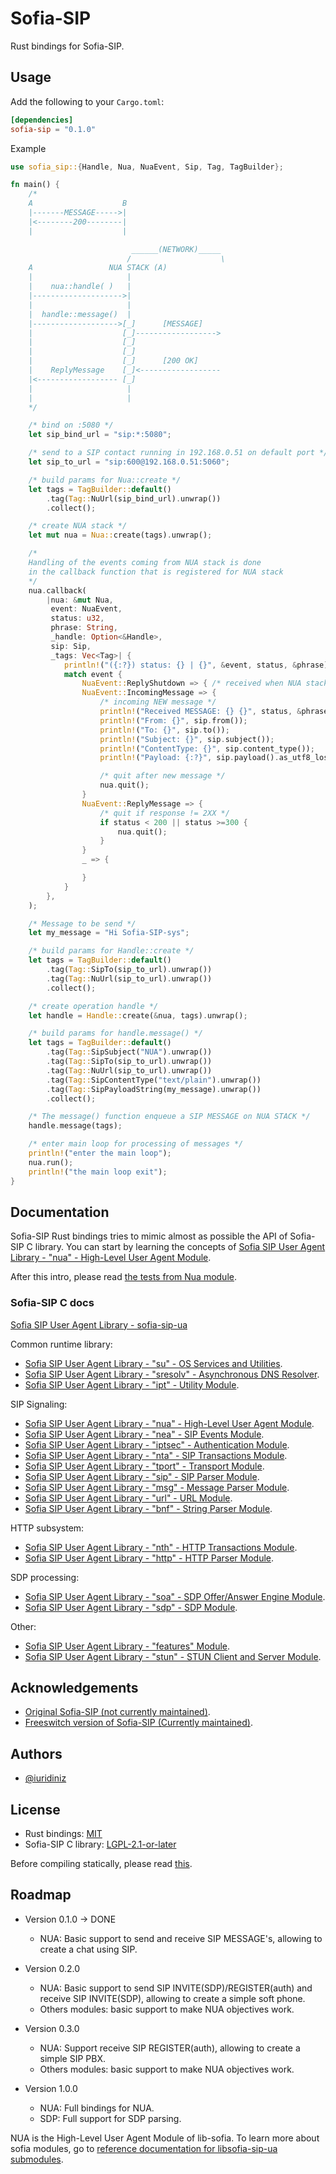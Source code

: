 
# Sofia-SIP

Rust bindings for Sofia-SIP.


## Usage

Add the following to your `Cargo.toml`:

```toml
[dependencies]
sofia-sip = "0.1.0"
```

Example

```rust
use sofia_sip::{Handle, Nua, NuaEvent, Sip, Tag, TagBuilder};

fn main() {
    /*
    A                    B
    |-------MESSAGE----->|
    |<--------200--------|
    |                    |

                           ______(NETWORK)_____
                          /                    \
    A                 NUA STACK (A)
    |                     |
    |    nua::handle( )   |
    |-------------------->|
    |                     |
    |  handle::message()  |
    |------------------->[_]      [MESSAGE]
    |                    [_]------------------>
    |                    [_]
    |                    [_]
    |                    [_]      [200 OK]
    |    ReplyMessage    [_]<------------------
    |<------------------ [_]
    |                     |
    |                     |
    */

    /* bind on :5080 */
    let sip_bind_url = "sip:*:5080";

    /* send to a SIP contact running in 192.168.0.51 on default port */
    let sip_to_url = "sip:600@192.168.0.51:5060";

    /* build params for Nua::create */
    let tags = TagBuilder::default()
        .tag(Tag::NuUrl(sip_bind_url).unwrap())
        .collect();

    /* create NUA stack */
    let mut nua = Nua::create(tags).unwrap();

    /*
    Handling of the events coming from NUA stack is done
    in the callback function that is registered for NUA stack
    */
    nua.callback(
        |nua: &mut Nua,
         event: NuaEvent,
         status: u32,
         phrase: String,
         _handle: Option<&Handle>,
         sip: Sip,
         _tags: Vec<Tag>| {
            println!("({:?}) status: {} | {}", &event, status, &phrase);
            match event {
                NuaEvent::ReplyShutdown => { /* received when NUA stack is about to shutdown */ }
                NuaEvent::IncomingMessage => {
                    /* incoming NEW message */
                    println!("Received MESSAGE: {} {}", status, &phrase);
                    println!("From: {}", sip.from());
                    println!("To: {}", sip.to());
                    println!("Subject: {}", sip.subject());
                    println!("ContentType: {}", sip.content_type());
                    println!("Payload: {:?}", sip.payload().as_utf8_lossy());

                    /* quit after new message */
                    nua.quit();
                }
                NuaEvent::ReplyMessage => {
                    /* quit if response != 2XX */
                    if status < 200 || status >=300 {
                        nua.quit();
                    }
                }
                _ => {

                }
            }
        },
    );

    /* Message to be send */
    let my_message = "Hi Sofia-SIP-sys";

    /* build params for Handle::create */
    let tags = TagBuilder::default()
        .tag(Tag::SipTo(sip_to_url).unwrap())
        .tag(Tag::NuUrl(sip_to_url).unwrap())
        .collect();

    /* create operation handle */
    let handle = Handle::create(&nua, tags).unwrap();

    /* build params for handle.message() */
    let tags = TagBuilder::default()
        .tag(Tag::SipSubject("NUA").unwrap())
        .tag(Tag::SipTo(sip_to_url).unwrap())
        .tag(Tag::NuUrl(sip_to_url).unwrap())
        .tag(Tag::SipContentType("text/plain").unwrap())
        .tag(Tag::SipPayloadString(my_message).unwrap())
        .collect();

    /* The message() function enqueue a SIP MESSAGE on NUA STACK */
    handle.message(tags);

    /* enter main loop for processing of messages */
    println!("enter the main loop");
    nua.run();
    println!("the main loop exit");
}

```

## Documentation

Sofia-SIP Rust bindings tries to mimic almost as possible the API of Sofia-SIP C library. You can start by learning the concepts of [Sofia SIP User Agent Library - "nua" - High-Level User Agent Module](http://sofia-sip.sourceforge.net/refdocs/nua/).

After this intro, please read [the tests from Nua module](https://github.com/iuridiniz/sofia-sip-sys/blob/main/src/nua/nua_tests.rs).

### Sofia-SIP C docs

[Sofia SIP User Agent Library - sofia-sip-ua](http://sofia-sip.sourceforge.net/refdocs/index.html)

Common runtime library:
- [Sofia SIP User Agent Library - "su" - OS Services and Utilities](http://sofia-sip.sourceforge.net/refdocs/su/index.html).
- [Sofia SIP User Agent Library - "sresolv" - Asynchronous DNS Resolver](http://sofia-sip.sourceforge.net/refdocs/sresolv/index.html).
- [Sofia SIP User Agent Library - "ipt" - Utility Module](http://sofia-sip.sourceforge.net/refdocs/ipt/index.html).

SIP Signaling:
- [Sofia SIP User Agent Library - "nua" - High-Level User Agent Module](http://sofia-sip.sourceforge.net/refdocs/nua/).
- [Sofia SIP User Agent Library - "nea" - SIP Events Module](http://sofia-sip.sourceforge.net/refdocs/nea/index.html).
- [Sofia SIP User Agent Library - "iptsec" - Authentication Module](http://sofia-sip.sourceforge.net/refdocs/iptsec/index.html).
- [Sofia SIP User Agent Library - "nta" - SIP Transactions Module](http://sofia-sip.sourceforge.net/refdocs/nta/index.html).
- [Sofia SIP User Agent Library - "tport" - Transport Module](http://sofia-sip.sourceforge.net/refdocs/tport/index.html).
- [Sofia SIP User Agent Library - "sip" - SIP Parser Module](http://sofia-sip.sourceforge.net/refdocs/sip/index.html).
- [Sofia SIP User Agent Library - "msg" - Message Parser Module](http://sofia-sip.sourceforge.net/refdocs/msg/index.html).
- [Sofia SIP User Agent Library - "url" - URL Module](http://sofia-sip.sourceforge.net/refdocs/url/index.html).
- [Sofia SIP User Agent Library - "bnf" - String Parser Module](http://sofia-sip.sourceforge.net/refdocs/bnf/index.html).

HTTP subsystem:
- [Sofia SIP User Agent Library - "nth" - HTTP Transactions Module](http://sofia-sip.sourceforge.net/refdocs/nth/index.html).
- [Sofia SIP User Agent Library - "http" - HTTP Parser Module](http://sofia-sip.sourceforge.net/refdocs/http/index.html).

SDP processing:
- [Sofia SIP User Agent Library - "soa" - SDP Offer/Answer Engine Module](http://sofia-sip.sourceforge.net/refdocs/soa/index.html).
- [Sofia SIP User Agent Library - "sdp" - SDP Module](http://sofia-sip.sourceforge.net/refdocs/sdp/index.html).

Other:
- [Sofia SIP User Agent Library - "features" Module](http://sofia-sip.sourceforge.net/refdocs/features/index.html).
- [Sofia SIP User Agent Library - "stun" - STUN Client and Server Module](http://sofia-sip.sourceforge.net/refdocs/stun/index.html).

## Acknowledgements

 - [Original Sofia-SIP (not currently maintained)](http://sofia-sip.sourceforge.net/).
 - [Freeswitch version of Sofia-SIP (Currently maintained)](https://bulldogjob.com/news/449-how-to-write-a-good-readme-for-your-github-project).


## Authors

- [@iuridiniz](https://www.github.com/iuridiniz)


## License

- Rust bindings: [MIT](https://choosealicense.com/licenses/mit/)
- Sofia-SIP C library: [LGPL-2.1-or-later](https://choosealicense.com/licenses/lgpl-2.1/)

Before compiling statically, please read [this](https://www.gnu.org/licenses/gpl-faq.html#LGPLStaticVsDynamic).

## Roadmap
- Version 0.1.0 -> DONE
    - NUA: Basic support to send and receive SIP MESSAGE's, allowing to create a chat using SIP.

- Version 0.2.0
    - NUA: Basic support to send SIP INVITE(SDP)/REGISTER(auth) and receive SIP INVITE(SDP), allowing to create a simple soft phone.
    - Others modules: basic support to make NUA objectives work.

- Version 0.3.0
    - NUA: Support receive SIP REGISTER(auth), allowing to create a simple SIP PBX.
    - Others modules: basic support to make NUA objectives work.

- Version 1.0.0
    - NUA: Full bindings for NUA.
    - SDP: Full support for SDP parsing.

NUA is the High-Level User Agent Module of lib-sofia. To learn more about sofia modules, go to [reference documentation for libsofia-sip-ua submodules](http://sofia-sip.sourceforge.net/refdocs/building.html).


